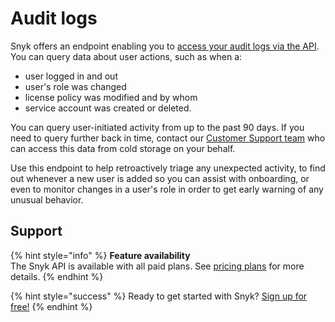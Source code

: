 # Audit logs

Snyk offers an endpoint enabling you to [access your audit logs via the API](https://github.com/snyk/user-docs/tree/54e0dec0fe0e081d49f34119a9018499ad5c9e96/user-and-group-management/managing-users-and-permissions/audit-logs/README.md/). You can query data about user actions, such as when a:

* user logged in and out
* user's role was changed
* license policy was modified and by whom
* service account was created or deleted.

You can query user-initiated activity from up to the past 90 days. If you need to query further back in time, contact our [Customer Support team](mailto:support@snyk.io) who can access this data from cold storage on your behalf.

Use this endpoint to help retroactively triage any unexpected activity, to find out whenever a new user is added so you can assist with onboarding, or even to monitor changes in a user's role in order to get early warning of any unusual behavior.

## **Support**

{% hint style="info" %}
**Feature availability**  
The Snyk API is available with all paid plans. See [pricing plans](https://snyk.io/plans/) for more details.
{% endhint %}

{% hint style="success" %}
Ready to get started with Snyk? [Sign up for free!](https://snyk.io/login?cta=sign-up&loc=footer&page=support_docs_page)
{% endhint %}

